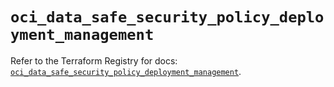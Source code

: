 # `oci_data_safe_security_policy_deployment_management`

Refer to the Terraform Registry for docs: [`oci_data_safe_security_policy_deployment_management`](https://registry.terraform.io/providers/hashicorp/oci/7.19.0/docs/resources/data_safe_security_policy_deployment_management).
